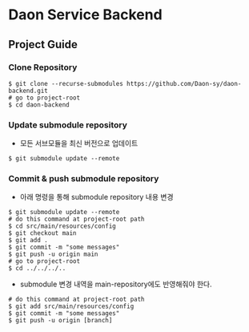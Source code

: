 # Daon Service Backend

## Project Guide

### Clone Repository
```shell
$ git clone --recurse-submodules https://github.com/Daon-sy/daon-backend.git
# go to project-root
$ cd daon-backend
```

### Update submodule repository
- 모든 서브모듈을 최신 버전으로 업데이트
```shell
$ git submodule update --remote
```

### Commit & push submodule repository
- 아래 명령을 통해 submodule repository 내용 변경
```shell
$ git submodule update --remote
# do this command at project-root path
$ cd src/main/resources/config
$ git checkout main
$ git add .
$ git commit -m "some messages"
$ git push -u origin main
# go to project-root
$ cd ../../../..
```

- submodule 변경 내역을 main-repository에도 반영해줘야 한다.
```shell
# do this command at project-root path
$ git add src/main/resources/config
$ git commit -m "some messages"
$ git push -u origin [branch]
```
